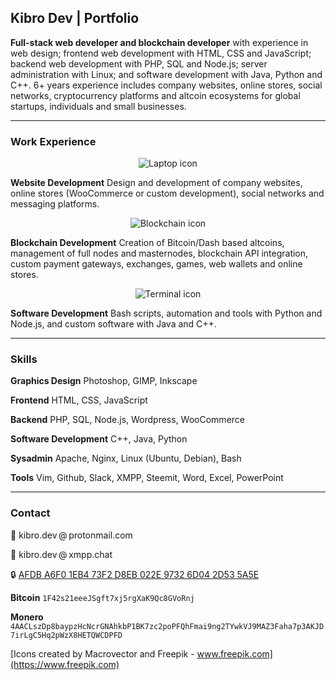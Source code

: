 ## Kibro Dev | Portfolio

__Full-stack web developer and blockchain developer__ with experience in web design; frontend web development with HTML, CSS and JavaScript; backend web development with PHP, SQL and Node.js; server administration with Linux; and software development with Java, Python and C++. 6+ years experience includes company websites, online stores, social networks, cryptocurrency platforms and altcoin ecosystems for global startups, individuals and small businesses.

___


### Work Experience

<p style="text-align:center">
  <img src="https://i.ibb.co/bNhJGhp/icon-laptop-message.png" alt="Laptop icon">
</p>

__Website Development__ Design and development of company websites, online stores (WooCommerce or custom development), social networks and messaging platforms.

<p style="text-align:center">
  <img src="https://i.ibb.co/g3sxSjx/icon-exchange.png" alt="Blockchain icon">
</p>

__Blockchain Development__ Creation of Bitcoin/Dash based altcoins, management of full nodes and masternodes, blockchain API integration, custom payment gateways, exchanges, games, web wallets and online stores.

<p style="text-align:center">
  <img src="https://i.ibb.co/sgcTBbP/icon-terminals.png" alt="Terminal icon">
</p>

__Software Development__ Bash scripts, automation and tools with Python and Node.js, and custom software with Java and C++.

___


### Skills

__Graphics Design__ Photoshop, GIMP, Inkscape

__Frontend__ HTML, CSS, JavaScript

__Backend__ PHP, SQL, Node.js, Wordpress, WooCommerce

__Software Development__ C++, Java, Python

__Sysadmin__ Apache, Nginx, Linux (Ubuntu, Debian), Bash

__Tools__ Vim, Github, Slack, XMPP, Steemit, Word, Excel, PowerPoint

___


### Contact

📧 kibro.dev @ protonmail.com

💬 kibro.dev @ xmpp.chat

🔒 [AFDB A6F0 1EB4 73F2 D8EB  022E 9732 6D04 2D53 5A5E](https://keybase.io/kibro_dev/pgp_keys.asc)

__Bitcoin__ `1F42s21eeeJSgft7xj5rgXaK9Qc8GVoRnj`

__Monero__ `4AACLszDp8baypzHcNcrGNAhkbP1BK7zc2poPFQhFmai9ng2TYwkVJ9MAZ3Faha7p3AKJD7irLgC5Hq2pWzX8HETQWCDPFD`

[Icons created by Macrovector and Freepik - www.freepik.com](https://www.freepik.com)
